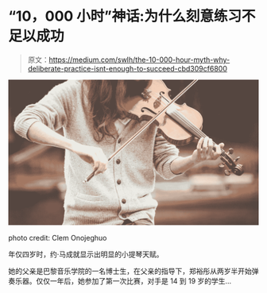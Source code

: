# “10，000 小时”神话:为什么刻意练习不足以成功

> 原文：<https://medium.com/swlh/the-10-000-hour-myth-why-deliberate-practice-isnt-enough-to-succeed-cbd309cf6800>

![](img/12563113ccc6bf49ba83b70aab6dd916.png)

photo credit: Clem Onojeghuo

年仅四岁时，约·马成就显示出明显的小提琴天赋。

她的父亲是巴黎音乐学院的一名博士生，在父亲的指导下，郑裕彤从两岁半开始弹奏乐器。仅仅一年后，她参加了第一次比赛，对手是 14 到 19 岁的学生…
